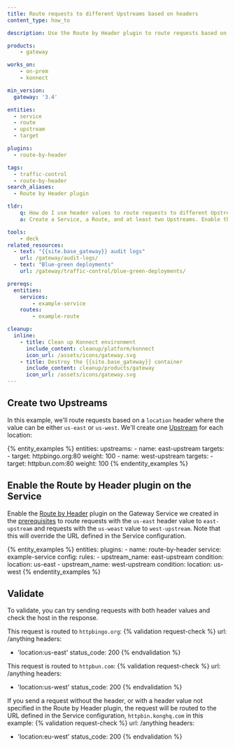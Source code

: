 ```yaml
---
title: Route requests to different Upstreams based on headers
content_type: how_to

description: Use the Route by Header plugin to route requests based on a header value.

products:
    - gateway

works_on:
    - on-prem
    - konnect

min_version:
  gateway: '3.4'

entities: 
  - service
  - route
  - upstream
  - target

plugins:
  - route-by-header

tags:
  - traffic-control
  - route-by-header
search_aliases:
  - Route by Header plugin

tldr:
    q: How do I use header values to route requests to different Upstreams?
    a: Create a Service, a Route, and at least two Upstreams. Enable the Route by Header plugin and configure the rules for routing requests.

tools:
    - deck
related_resources:
  - text: "{{site.base_gateway}} audit logs"
    url: /gateway/audit-logs/
  - text: "Blue-green deployments"
    url: /gateway/traffic-control/blue-green-deployments/

prereqs:
  entities:
    services:
        - example-service
    routes:
        - example-route

cleanup:
  inline:
    - title: Clean up Konnect environment
      include_content: cleanup/platform/konnect
      icon_url: /assets/icons/gateway.svg
    - title: Destroy the {{site.base_gateway}} container
      include_content: cleanup/products/gateway
      icon_url: /assets/icons/gateway.svg
---
```


## Create two Upstreams

In this example, we'll route requests based on a `location` header where the value can be either `us-east` or `us-west`. We'll create one [Upstream](/gateway/entities/upstream/) for each location:

{% entity_examples %}
entities:
  upstreams:
    - name: east-upstream
      targets:
        - target: httpbingo.org:80
          weight: 100
    - name: west-upstream
      targets:
        - target: httpbun.com:80
          weight: 100
{% endentity_examples %}

## Enable the Route by Header plugin on the Service

Enable the [Route by Header](/plugins/route-by-header/) plugin on the Gateway Service we created in the [prerequisites](#pre-configured-entities) to route requests with the `us-east` header value to `east-upstream` and requests with the `us-weast` value to `west-upstream`. 
Note that this will override the URL defined in the Service configuration.

{% entity_examples %}
entities:
    plugins:
    - name: route-by-header
      service: example-service
      config:
        rules:
        - upstream_name: east-upstream
          condition:
            location: us-east
        - upstream_name: west-upstream
          condition:
            location: us-west
{% endentity_examples %}

## Validate
To validate, you can try sending requests with both header values and check the host in the response.

This request is routed to `httpbingo.org`:
{% validation request-check %}
url: /anything
headers:
  - 'location:us-east'
status_code: 200
{% endvalidation %}

This request is routed to `httpbun.com`:
{% validation request-check %}
url: /anything
headers:
  - 'location:us-west'
status_code: 200
{% endvalidation %}


If you send a request without the header, or with a header value not specified in the Route by Header plugin, the request will be routed to the URL defined in the Service configuration, `httpbin.konghq.com` in this example:
{% validation request-check %}
url: /anything
headers:
- 'location:eu-west'
status_code: 200
{% endvalidation %}